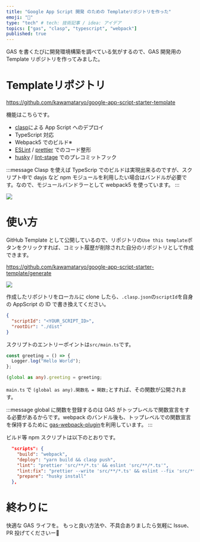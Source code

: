 ```yaml
---
title: "Google App Script 開発 のための Templateリポジトリを作った"
emoji: "📔"
type: "tech" # tech: 技術記事 / idea: アイデア
topics: ["gas", "clasp", "typescript", "webpack"]
published: true
---
```


GAS を書くたびに開発環境構築を調べている気がするので、GAS 開発用の Template リポジトリを作ってみました。

# Templateリポジトリ

https://github.com/kawamataryo/google-app-script-starter-template

機能はこちらです。

* [clasp](https://github.com/google/clasp)による App Script へのデプロイ
* TypeScript 対応
* Webpack5 でのビルド※
* [ESLint](https://github.com/eslint/eslint) / [prettier](https://github.com/prettier/prettier) でのコード整形
* [husky](https://github.com/typicode/husky) / [lint-stage](https://github.com/okonet/lint-staged) でのプレコミットフック

:::message
Clasp を使えば TypeScrip でのビルドは実現出来るのですが、スクリプト中で dayjs など npm モジュールを利用したい場合はバンドルが必要です。なので、モジュールバンドラーとして webpack5 を使っています。
:::

![](https://i.gyazo.com/b25400e0755d342039b390c3889822b1.png)



# 使い方

GitHub Template として公開しているので、リポジトリの`Use this template`ボタンをクリックすれば、コミット履歴が削除された自分のリポジトリとして作成できます。

https://github.com/kawamataryo/google-app-script-starter-template/generate

![](https://i.gyazo.com/d61f9538d7faded06d9ec7221e923dc6.png)

作成したリポジトリをローカルに clone したら、`.clasp.json`の`scriptId`を自身の AppScript の ID で書き換えてください。

```json:.clasp.json
{
  "scriptId": "<YOUR_SCRIPT_ID>",
  "rootDir": "./dist"
}
```

スクリプトのエントリーポイントは`src/main.ts`です。

```ts:src/main.ts
const greeting = () => {
  Logger.log("Hello World");
};

(global as any).greeting = greeting;
```

`main.ts` で `(global as any).関数名 = 関数;`とすれば、その関数が公開されます。

:::message
global に関数を登録するのは GAS がトップレベルで関数宣言をする必要があるからです。webpack のバンドル後も、トップレベルでの関数宣言を保持するために [gas-webpack-plugin](https://github.com/fossamagna/gas-webpack-plugin)を利用しています。
:::

ビルド等 npm スクリプトは以下のとおりです。

```json:package.json
  "scripts": {
    "build": "webpack",
    "deploy": "yarn build && clasp push",
    "lint": "prettier 'src/**/*.ts' && eslint 'src/**/*.ts'",
    "lint:fix": "prettier --write 'src/**/*.ts' && eslint --fix 'src/**/*.ts'",
    "prepare": "husky install"
  },
```

# 終わりに
快適な GAS ライフを。
もっと良い方法や、不具合ありましたら気軽に Issue、PR 投げてくださいー🙏